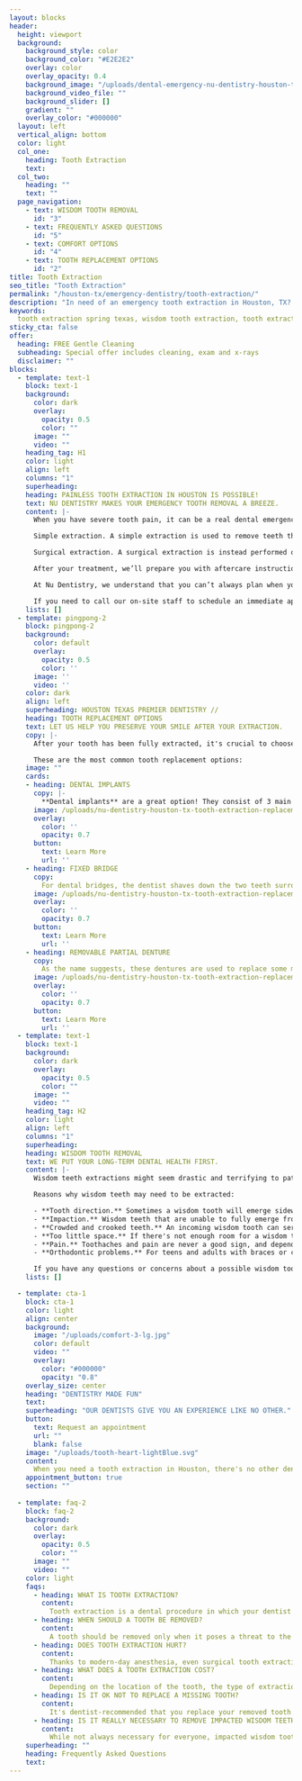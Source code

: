 ```yaml
---
layout: blocks
header:
  height: viewport
  background:
    background_style: color
    background_color: "#E2E2E2"
    overlay: color
    overlay_opacity: 0.4
    background_image: "/uploads/dental-emergency-nu-dentistry-houston-tx-hero.jpg"
    background_video_file: ""
    background_slider: []
    gradient: ""
    overlay_color: "#000000"
  layout: left
  vertical_align: bottom
  color: light
  col_one:
    heading: Tooth Extraction 
    text: 
  col_two:
    heading: ""
    text: ""
  page_navigation:
    - text: WISDOM TOOTH REMOVAL
      id: "3"
    - text: FREQUENTLY ASKED QUESTIONS
      id: "5"
    - text: COMFORT OPTIONS
      id: "4"
    - text: TOOTH REPLACEMENT OPTIONS
      id: "2"      
title: Tooth Extraction
seo_title: "Tooth Extraction"
permalink: "/houston-tx/emergency-dentistry/tooth-extraction/"
description: "In need of an emergency tooth extraction in Houston, TX? Nu Dentistry is the dental office to trust in Houston to remove broken, damaged teeth gently and eff..."
keywords:
  tooth extraction spring texas, wisdom tooth extraction, tooth extraction cost, emergency tooth extraction, does tooth extraction hurt, wisdom tooth removal
sticky_cta: false
offer:
  heading: FREE Gentle Cleaning
  subheading: Special offer includes cleaning, exam and x-rays
  disclaimer: ""
blocks:
  - template: text-1
    block: text-1
    background:
      color: dark
      overlay:
        opacity: 0.5
        color: ""
      image: ""
      video: ""
    heading_tag: H1
    color: light
    align: left
    columns: "1"
    superheading: 
    heading: PAINLESS TOOTH EXTRACTION IN HOUSTON IS POSSIBLE!
    text: NU DENTISTRY MAKES YOUR EMERGENCY TOOTH REMOVAL A BREEZE.
    content: |-
      When you have severe tooth pain, it can be a real dental emergency—and Nu Dentistry is here to help you through them all, including teeth extraction. While it may sound scary, our friendly, gentle dentists make sure you’re always relaxed in our office. There are 2 main types of tooth removal procedures:

      Simple extraction. A simple extraction is used to remove teeth that are visible. Once local anesthetic has properly numbed the area, your dentist will use a tool called an elevator to loosen your tooth and forceps to fully remove it from your gum.

      Surgical extraction. A surgical extraction is instead performed on teeth that are not visible, like fully submerged teeth or teeth that have broken off below the gumline. Our on-site oral surgeon will make an incision and extract your tooth directly from your gums. Since this method is more intensive, the surgeon will most likely give you a mix of local anesthetic and sedation, including oral or IV sedation. This ensures both your body and mind are relaxed and comfortable throughout your treatment.

      After your treatment, we’ll prepare you with aftercare instructions to ensure that your mouth stays healthy and heals quickly without any complications. Within a week or two of your procedure, new bone and gum tissue will fill the gap your tooth left behind.

      At Nu Dentistry, we understand that you can’t always plan when you have a toothache or when your molars are coming in. That’s why if you need emergency tooth extraction, we’re on-call and ready for you. We do our best to ensure you’re in our patient suites within minutes of your arrival.

      If you need to call our on-site staff to schedule an immediate appointment, call us now at (832) 916-4144.
    lists: []
  - template: pingpong-2
    block: pingpong-2
    background:
      color: default
      overlay:
        opacity: 0.5
        color: ''
      image: ''
      video: ''
    color: dark
    align: left
    superheading: HOUSTON TEXAS PREMIER DENTISTRY //
    heading: TOOTH REPLACEMENT OPTIONS
    text: LET US HELP YOU PRESERVE YOUR SMILE AFTER YOUR EXTRACTION.
    copy: |- 
      After your tooth has been fully extracted, it's crucial to choose the replacement that works best for you. Leaving a missing tooth alone for too long can lead to serious complications to your dental health and shorten the longevity of your smile.

      These are the most common tooth replacement options:
    image: ""
    cards:
    - heading: DENTAL IMPLANTS
      copy: |-
        **Dental implants** are a great option! They consist of 3 main parts: an implant, a crown, and an abutment. The implant is a metal post that is surgically attached and fused to the jawbone, acting as an artificial root for the replacement tooth. The crown is what we think of as the "tooth" portion. It feels and functions like a normal tooth, but is often made of sturdy porcelain. The abutment is the connector between the implant and crown, keeping the whole piece together like glue. Implants are a bit costly, but they last a long time, are easy to maintain and clean and preserve the bone in your jaw.
      image: /uploads/nu-dentistry-houston-tx-tooth-extraction-replacement-implant.jpg
      overlay:
        color: ''
        opacity: 0.7
      button:
        text: Learn More
        url: ''
    - heading: FIXED BRIDGE
      copy: 
        For dental bridges, the dentist shaves down the two teeth surrounding the gap of a missing tooth and caps them with a crown. They're attached to a false replacement tooth to act as a bridge between them, keeping the teeth from shifting into the open space. Bridges are an especially good choice for people who have had more than one tooth removed in the same area, as they can replace more than four teeth at a time if necessary. Bridges, however, can put a strain on the healthy capped teeth, so dental implants are superior to this more affordable option.
      image: /uploads/nu-dentistry-houston-tx-tooth-extraction-replacement-bridge.jpg
      overlay:
        color: ''
        opacity: 0.7
      button:
        text: Learn More
        url: ''
    - heading: REMOVABLE PARTIAL DENTURE
      copy: 
        As the name suggests, these dentures are used to replace some missing teeth rather than all of them. The replacements are connected to a pink base that fits perfectly between your natural teeth. Some have clasps that can attach to the teeth surrounding the gap for extra security. The whole piece is completely removable, making it easy to clean.
      image: /uploads/nu-dentistry-houston-tx-tooth-extraction-replacement-partial.jpg
      overlay:
        color: ''
        opacity: 0.7
      button:
        text: Learn More
        url: ''
  - template: text-1
    block: text-1
    background:
      color: dark
      overlay:
        opacity: 0.5
        color: ""
      image: ""
      video: ""
    heading_tag: H2
    color: light
    align: left
    columns: "1"
    superheading: 
    heading: WISDOM TOOTH REMOVAL
    text: WE PUT YOUR LONG-TERM DENTAL HEALTH FIRST.
    content: |-
      Wisdom teeth extractions might seem drastic and terrifying to patients, but they are exceedingly common. In fact, over 10 million Americans have successfully had their wisdom teeth removed at some point in their lives. Not all wisdom teeth need to be extracted. However, studies have shown that up to 85% of all teens and adults need at least one wisdom tooth removed.

      Reasons why wisdom teeth may need to be extracted:

      - **Tooth direction.** Sometimes a wisdom tooth will emerge sideways or tilted from the gum.
      - **Impaction.** Wisdom teeth that are unable to fully emerge from the gum can lead to infection or tooth decay. In worst-case scenarios, they can cause severe gum disease, cysts, and tumors.
      - **Crowded and crooked teeth.** An incoming wisdom tooth can seriously damage nearby teeth and disrupt the alignment of your arch. This crowding can lead to the need for braces or other costly procedures that could otherwise have been avoided.
      - **Too little space.** If there's not enough room for a wisdom tooth to erupt, it can lead to partial eruption as well as infection and decay.
      - **Pain.** Toothaches and pain are never a good sign, and depending on your specific case can lead to multiple immediate and future problems.
      - **Orthodontic problems.** For teens and adults with braces or clear aligners like Invisalign, incoming wisdom teeth can be a nightmare. They run the risk of losing those patients all of their hard-earned straightening progress, setting them back to square one—or worse.

      If you have any questions or concerns about a possible wisdom tooth removal for you or your child, call our office at (832) 916-4144 to set up a consultation.
    lists: []

  - template: cta-1
    block: cta-1
    color: light
    align: center
    background:
      image: "/uploads/comfort-3-lg.jpg"
      color: default
      video: ""
      overlay:
        color: "#000000"
        opacity: "0.8"
    overlay_size: center
    heading: "DENTISTRY MADE FUN"
    text: 
    superheading: "OUR DENTISTS GIVE YOU AN EXPERIENCE LIKE NO OTHER."
    button:
      text: Request an appointment
      url: ""
      blank: false
    image: "/uploads/tooth-heart-lightBlue.svg"
    content:
      When you need a tooth extraction in Houston, there's no other dental team you should trust. We're Nu Dentistry, and our expert team of dentists and oral surgeons ensure that you're in the lap of luxury even when you call on short notice or for an emergency. We prepare every room with multiple streaming-capable televisions so you can catch up on your favorite shows, whether you're sitting up or lying back during your treatment. If you experience dental anxiety, we also have an array of safe sedation methods available. It's our goal to keep your mind at ease and allow you to enjoy your time with us.
    appointment_button: true
    section: ""
    
  - template: faq-2
    block: faq-2
    background:
      color: dark
      overlay:
        opacity: 0.5
        color: ""
      image: ""
      video: ""
    color: light
    faqs:
      - heading: WHAT IS TOOTH EXTRACTION?
        content:
          Tooth extraction is a dental procedure in which your dentist removes a tooth from your mouth. Extractions may be needed for many reasons. Your tooth is damaged beyond repair. The tooth is unable to emerge from your gums. Or the tooth may be impacted, and its emerging will disrupt your teeth's alignment, requiring costly and time-consuming dental work to **straighten your teeth**.
      - heading: WHEN SHOULD A TOOTH BE REMOVED?
        content:
          A tooth should be removed only when it poses a threat to the health of the rest of your mouth. Nu Dentistry is dedicated to saving and restoring as many of your teeth as possible! However, saving a tooth may not always be possible when it comes to severely infected, impacted, and crowded teeth. If it's possible to repair your tooth without extraction, then we recommend you always choose this less drastic treatment, if possible.
      - heading: DOES TOOTH EXTRACTION HURT?
        content:
          Thanks to modern-day anesthesia, even surgical tooth extraction can be completely painless! Local anesthesia thoroughly numbs the tooth and surrounding area, so you're always comfortable during your extraction. If you're at all anxious about your treatment, we offer a number of safe sedation options to help ease your mind as well as your body.
      - heading: WHAT DOES A TOOTH EXTRACTION COST?
        content:
          Depending on the location of the tooth, the type of extraction ( simple or surgical) done, and what method of anesthesia or sedation will be used, the price for your tooth removal may vary. Wisdom tooth removals, for example, have their price separate from standard surgical extractions.       
      - heading: IS IT OK NOT TO REPLACE A MISSING TOOTH?
        content:
          It's dentist-recommended that you replace your removed tooth to save yourself a lot of potential pain and money in the future. Missing teeth not only lead to bone and structural deterioration, but your surrounding teeth will shift to fill the gaps. Those teeth often become at risk of gum disease, which can lead to them falling out or needing extraction as well. Replacement teeth help maintain the structure and integrity of your mouth, far extending the lifespan of your smile.
      - heading: IS IT REALLY NECESSARY TO REMOVE IMPACTED WISDOM TEETH?
        content:
          While not always necessary for everyone, impacted wisdom tooth extraction can be extremely crucial in a patient's dental development and overall health. If wisdom teeth are unable to fully emerge, you can't properly clean or maintain them. Tooth decay and gum disease are often quick to follow. In some instances, this can lead to cysts and tumor development. At Nu Dentistry, we only recommend that at-risk teeth be removed, and we take great care to ensure you always retain your healthiest smile possible.
    superheading: ""
    heading: Frequently Asked Questions
    text: 
---
```

